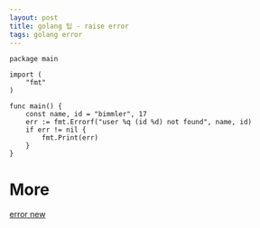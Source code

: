 ```yaml
---
layout: post
title: golang 팁 - raise error
tags: golang error
---
```


```
package main

import (
	"fmt"
)

func main() {
	const name, id = "bimmler", 17
	err := fmt.Errorf("user %q (id %d) not found", name, id)
	if err != nil {
		fmt.Print(err)
	}
}
```

# More
[error new](https://golang.org/pkg/errors/#example_New)
